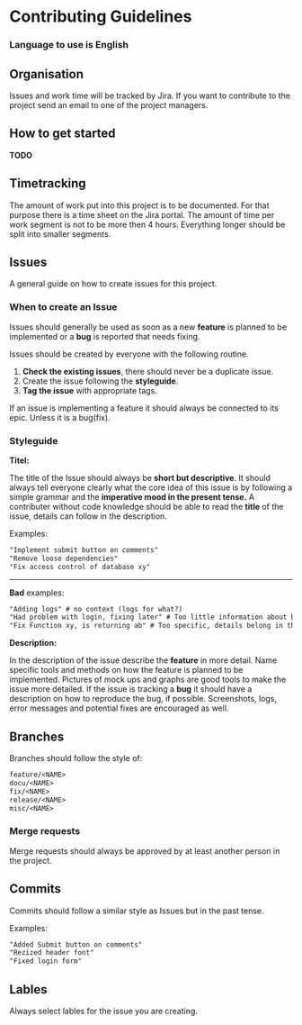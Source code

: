 # Contributing Guidelines


### Language to use is English

## Organisation

Issues and work time will be tracked by Jira.
If you want to contribute to the project send an email to one of the project managers.

## How to get started

**TODO**

## Timetracking

The amount of work put into this project is to be documented. For that purpose there is a time sheet on the Jira portal.
The amount of time per work segment is not to be more then 4 hours. Everything longer should be split into smaller segments.

## Issues

A general guide on how to create issues for this project.

### When to create an Issue

Issues should generally be used as soon as a new **feature** is planned to be implemented or a **bug** is reported that needs fixing.

Issues should be created by everyone with the following routine.

1. **Check the existing issues**, there should never be a duplicate issue.
2. Create the issue following the **styleguide**.
3. **Tag the issue** with appropriate tags.

If an issue is implementing a feature it should always be connected to its epic. Unless it is a bug(fix).

### Styleguide

**Titel:**

The title of the Issue should always be **short but descriptive**.
It should always tell everyone clearly what the core idea of this issue is by following a simple grammar and the **imperative mood in the present tense.** A contributer without code knowledge should be able to read the **title** of the issue, details can follow in the description.

 Examples:

```txt
"Implement submit button on comments"
"Remove loose dependencies"
"Fix access control of database xy"
```
---

**Bad** examples:

```txt
"Adding logs" # no context (logs for what?)
"Had problem with login, fixing later" # Too little information about bug
"Fix Function xy, is returning ab" # Too specific, details belong in the description
```

**Description:**

In the description of the issue describe the **feature** in more detail. Name specific tools and methods on how the feature is planned to be implemented. Pictures of mock ups and graphs are good tools to make the issue more detailed.
If the issue is tracking a **bug** it should have a description on how to reproduce the bug, if possible. Screenshots, logs, error messages and potential fixes are encouraged as well.

## Branches

Branches should follow the style of:

~~~txt
feature/<NAME>
docu/<NAME>
fix/<NAME>
release/<NAME>
misc/<NAME>
~~~

### Merge requests

Merge requests should always be approved by at least another person in the project.

## Commits

Commits should follow a similar style as Issues but in the past tense. 

Examples:

~~~txt
"Added Submit button on comments"
"Rezized header font"
"Fixed login form"
~~~

## Lables

Always select lables for the issue you are creating. 
